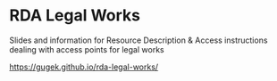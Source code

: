 # RDA Legal Works

Slides and information for Resource Description & Access instructions dealing
with access points for legal works

<https://gugek.github.io/rda-legal-works/>
